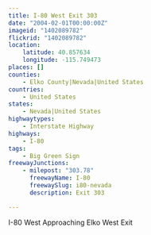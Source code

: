 ```yaml
---
title: I-80 West Exit 303
date: "2004-02-01T00:00:00Z"
imageid: "1402089782"
flickrid: "1402089782"
location:
    latitude: 40.857634
    longitude: -115.749473
places: []
counties:
    - Elko County|Nevada|United States
countries:
    - United States
states:
    - Nevada|United States
highwaytypes:
    - Interstate Highway
highways:
    - I-80
tags:
    - Big Green Sign
freewayJunctions:
    - milepost: "303.78"
      freewayName: I-80
      freewaySlug: i80-nevada
      description: Exit 303

---
```

I-80 West Approaching Elko West Exit